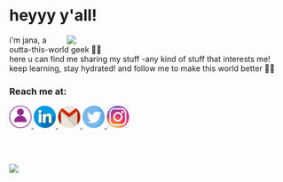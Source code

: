 
<h1> heyyy y'all! </h1>

<img align="right" width="400" src="https://media2.giphy.com/media/fgmDFZTeECzjDPKepE/giphy.gif" />

<p align="left">
i'm jana, a outta-this-world geek 👩‍💻 <br/>
here u can find me sharing my stuff -any kind of stuff that interests me! <br/>
keep learning, stay hydrated! and follow me to make this world better 🐱‍🏍<br/>
</p>

### Reach me at:

<a href="https://Janaherself.github.io">
    <img height="40px" src="profile.png" title="Portfolio">
  </a>
  <a href="https://www.linkedin.com/in/jana-abusaa">
    <img height="40px" src="linkedin.png" title="LinkedIn">
  </a>
  <a href="mailto:jana.abusaa@gmail.com">
    <img height="40px" src="gmail.png" title="Mail">
  </a>
  <a href="https://twitter.com/Janaherselff">
    <img height="40px" src="twitter.png" title="Twitter">
  </a>
  <a href="https://instagram.com/Janaherselff">
    <img height="40px" src="instagram.png" title="Instagram">
  </a>

  <br><br>

<img src="https://komarev.com/ghpvc/?username=janaherself&style=rounded-square&color=d6c2d2">
  <br><br>
